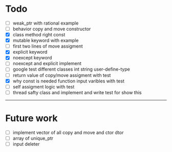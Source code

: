 # Todo
* [ ] weak_ptr with rational example
* [ ] behavior copy and move constructor 
* [X] class method right const
* [X] mutable keyword with example
* [ ] first two lines of move assigment 
* [X] explicit keyword 
* [X] noexcept keyword 
* [ ] noexcept and explicit implement
* [ ] google test different classes int string user-define-type 
* [ ] return value of copy/move assigment with test 
* [X] why const is needed function input varibles with test 
* [ ] self assigment logic with test  
* [ ] thread safty class and implement and write test for show this 

---
# Future work 
* [ ] implement vector of all copy and move and ctor dtor
* [ ] array of unique_ptr
* [ ] input deleter 